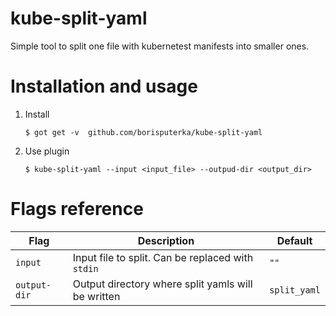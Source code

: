 # kube-split-yaml
Simple tool to split one file with kubernetest manifests into smaller ones.

# Installation and usage
1. Install
	```
	$ got get -v  github.com/borisputerka/kube-split-yaml
	```
2. Use plugin
	```
	$ kube-split-yaml --input <input_file> --outpud-dir <output_dir>
	```

# Flags reference
Flag         | Description                                        | Default
-------------|----------------------------------------------------|-------------
`input`      | Input file to split. Can be replaced with `stdin`  | `""`
`output-dir` | Output directory where split yamls will be written | `split_yaml`
